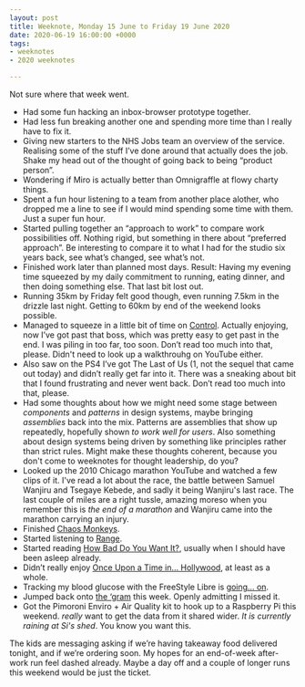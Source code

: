 ```yaml
---
layout: post
title: Weeknote, Monday 15 June to Friday 19 June 2020
date: 2020-06-19 16:00:00 +0000
tags:
- weeknotes
- 2020 weeknotes

---
```

Not sure where that week went.

* Had some fun hacking an inbox-browser prototype together.
* Had less fun breaking another one and spending more time than I really have to fix it.
* Giving new starters to the NHS Jobs team an overview of the service. Realising some of the stuff I’ve done around that actually does the job. Shake my head out of the thought of going back to being “product person”.
* Wondering if Miro is actually better than Omnigraffle at flowy charty things.
* Spent a fun hour listening to a team from another place alother, who dropped me a line to see if I would mind spending some time with them. Just a super fun hour.
* Started pulling together an “approach to work” to compare work possibilities off. Nothing rigid, but something in there about “preferred approach”. Be interesting to compare it to what I had for the studio six years back, see what’s changed, see what’s not.
* Finished work later than planned most days. Result: Having my evening time squeezed by my daily commitment to running, eating dinner, and then doing something else. That last bit lost out.
* Running 35km by Friday felt good though, even running 7.5km in the drizzle last night. Getting to 60km by end of the weekend looks possible.
* Managed to squeeze in a little bit of time on [Control](https://en.wikipedia.org/wiki/Control_(video_game)). Actually enjoying, now I’ve got past that boss, which was pretty easy to get past in the end. I was piling in too far, too soon. Don’t read too much into that, please. Didn't need to look up a walkthrouhg on YouTube either.
* Also saw on the PS4 I’ve got The Last of Us (1, not the sequel that came out today) and didn’t really get far into it. There was a sneaking about bit that I found frustrating and never went back. Don’t read too much into that, please.
* Had some thoughts about how we might need some stage between _components_ and _patterns_ in design systems, maybe bringing _assemblies_ back into the mix. Patterns are assemblies that show up repeatedly, hopefully shown _to work well for users_. Also something about design systems being driven by something like principles rather than strict rules. Might make these thoughts coherent, because you don't come to weeknotes for thought leadership, do you?
* Looked up the 2010 Chicago marathon YouTube and watched a few clips of it. I've read a lot about the race, the battle between Samuel Wanjiru and Tsegaye Kebede, and sadly it being Wanjiru's last race. The last couple of miles are a right tussle, amazing moreso when you remember this is _the end of a marathon_ and Wanjiru came into the marathon carrying an injury.
* Finished [Chaos Monkeys](https://www.goodreads.com/book/show/28259132-chaos-monkeys).
* Started listening to [Range](https://www.goodreads.com/book/show/41795733-range).
* Started reading [How Bad Do You Want It?](https://www.goodreads.com/book/show/28679765-how-bad-do-you-want-it), usually when I should have been asleep already.
* Didn’t really enjoy [Once Upon a Time in… Hollywood](https://www.imdb.com/title/tt7131622/), at least as a whole.
* Tracking my blood glucose with the FreeStyle Libre is [going… on](https://www.ermlikeyeah.com/diabetes-notes-number-8/).
* Jumped back onto [the ‘gram](https://www.instagram.com/idlesi/) this week. Openly admitting I missed it.
* Got the Pimoroni Enviro + Air Quality kit to hook up to a Raspberry Pi this weekend. _really_ want to get the data from it shared wider. _It is currently raining at Si's shed_. You know you want this.

The kids are messaging asking if we’re having takeaway food delivered tonight, and if we’re ordering soon. My hopes for an end-of-week after-work run feel dashed already. Maybe a day off and a couple of longer runs this weekend would be just the ticket.